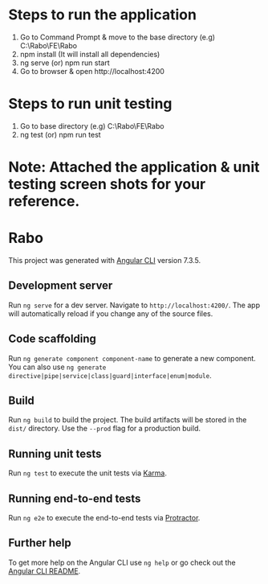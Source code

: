 # Steps to run the application
1. Go to Command Prompt & move to the base directory (e.g) C:\Rabo\FE\Rabo
2. npm install (It will install all dependencies)
3. ng serve (or) npm run start
4. Go to browser & open http://localhost:4200

# Steps to run unit testing
1. Go to base directory (e.g) C:\Rabo\FE\Rabo
2. ng test (or) npm run test

# Note: Attached the application & unit testing screen shots for your reference.

# Rabo

This project was generated with [Angular CLI](https://github.com/angular/angular-cli) version 7.3.5.

## Development server

Run `ng serve` for a dev server. Navigate to `http://localhost:4200/`. The app will automatically reload if you change any of the source files.

## Code scaffolding

Run `ng generate component component-name` to generate a new component. You can also use `ng generate directive|pipe|service|class|guard|interface|enum|module`.

## Build

Run `ng build` to build the project. The build artifacts will be stored in the `dist/` directory. Use the `--prod` flag for a production build.

## Running unit tests

Run `ng test` to execute the unit tests via [Karma](https://karma-runner.github.io).

## Running end-to-end tests

Run `ng e2e` to execute the end-to-end tests via [Protractor](http://www.protractortest.org/).

## Further help

To get more help on the Angular CLI use `ng help` or go check out the [Angular CLI README](https://github.com/angular/angular-cli/blob/master/README.md).



